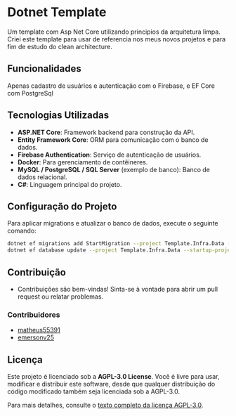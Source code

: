 # Dotnet Template

Um template com Asp Net Core utilizando principios da arquitetura limpa. 
Criei este template para usar de referencia nos meus novos projetos e para fim de estudo do clean architecture.

## Funcionalidades

Apenas cadastro de usuários e autenticação com o Firebase, e EF Core com PostgreSql

## Tecnologias Utilizadas

- **ASP.NET Core**: Framework backend para construção da API.
- **Entity Framework Core**: ORM para comunicação com o banco de dados.
- **Firebase Authentication**: Serviço de autenticação de usuários.
- **Docker**: Para gerenciamento de contêineres.
- **MySQL / PostgreSQL / SQL Server** (exemplo de banco): Banco de dados relacional.
- **C#**: Linguagem principal do projeto.

## Configuração do Projeto

Para aplicar migrations e atualizar o banco de dados, execute o seguinte comando:

```bash
dotnet ef migrations add StartMigration --project Template.Infra.Data --startup-project Template.Api
dotnet ef database update --project Template.Infra.Data --startup-project Template.Api
```

## Contribuição

- Contribuições são bem-vindas! Sinta-se à vontade para abrir um pull request ou relatar problemas.

### Contribuidores

- [matheus55391](https://github.com/matheus55391)
- [emersonv25](https://github.com/emersonv25)

## Licença

Este projeto é licenciado sob a **AGPL-3.0 License**. Você é livre para usar, modificar e distribuir este software, desde que qualquer distribuição do código modificado também seja licenciada sob a AGPL-3.0.

Para mais detalhes, consulte o [texto completo da licença AGPL-3.0](https://www.gnu.org/licenses/agpl-3.0.html).
